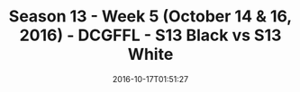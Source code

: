 ---
title: Season 13 - Week 5 (October 14 & 16, 2016) - DCGFFL - S13 Black vs S13 White
teams-score:
- team: _teams/s13-black.md
  score:
- team: _teams/s13-white.md
  score: 13
mvp: J. Anderson (Black); W. Chappell (White)
game-ball: A. Mogharabi (Black); K. Malcolm (White)
season: 13
week: 5
date: '2016-10-17T01:51:27'
pageid: season-13-week-5-october-14-16-2016-4811-vs-4830
---